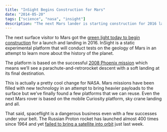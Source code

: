 ```yaml
---
title: "InSight Begins Construction for Mars"
date: "2014-05-20"
tags: ["science", "nasa", "insight"]
description: "The next Mars lander is starting construction for 2016 launch"
---
```

The next surface visitor to Mars got the [green light today to begin construction](http://insight.jpl.nasa.gov/newsdisplay.cfm?Subsite_News_ID=35991) for a launch and landing in 2016. InSight is a static experimental platform that will conduct tests on the geology of Mars in an attempt to learn more about the history of the planet.

The platform is based on the successful [2008 Phoenix mission](http://en.wikipedia.org/wiki/Phoenix_lander) which means we’ll see a parachute-and-retrorocket descent with a soft landing at its final destination.

This is actually a pretty cool change for NASA. Mars missions have been filled with new technology in an attempt to bring heavier payloads to the surface but we’ve finally found a few platforms that we can reuse. Even the next Mars rover is based on the mobile Curiosity platform, sky crane landing and all.

That said, spaceflight is a dangerous business even with a few successes under your belt. The Russian Proton rocket has launched almost 400 times since 1964 and yet [failed to bring a satellite into orbit](http://www.space.com/25908-russian-proton-rocket-failure-destroys-satellite.html) just last week.